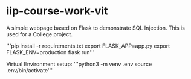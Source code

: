 # iip-course-work-vit
A simple webpage based on Flask to demonstrate SQL Injection. This is used for a College project. 

'''pip install -r requirements.txt
export FLASK_APP=app.py
export FLASK_ENV=production
flask run'''

Virtual Environment setup:
'''python3 -m venv .env
source .env/bin/activate'''
